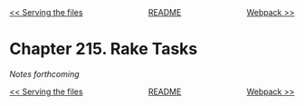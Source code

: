 <div>
<div style='float: left'><a href='ch214-serving-the-files.md'>&lt;&lt; Serving the files</a></div>
<div style='float: right'><a href='ch216-webpack.md'>Webpack &gt;&gt;</a></div>
<div style='float: inline-auto;text-align:center'><a href='README.md'>README</a></div>
<div style="clear: both"></div>
</div>

# Chapter 215. Rake Tasks

*Notes forthcoming*

<div>
<div style='float: left'><a href='ch214-serving-the-files.md'>&lt;&lt; Serving the files</a></div>
<div style='float: right'><a href='ch216-webpack.md'>Webpack &gt;&gt;</a></div>
<div style='float: inline-auto;text-align:center'><a href='README.md'>README</a></div>
<div style="clear: both"></div>
</div>